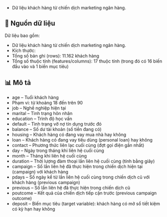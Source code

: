 
- Dữ liệu khách hàng từ chiến dịch marketing ngân hàng.

## 🧾 Nguồn dữ liệu

Dữ liệu bao gồm:
- Dữ liệu khách hàng từ chiến dịch marketing ngân hàng.
- Kích thước:
- Tổng số bản ghi (rows): 11.162 khách hàng
- Tổng số thuộc tính (features/columns): 17 thuộc tính (trong đó có 16 biến đầu vào và 1 biến mục tiêu)

## 📊 Mô tả
-	age – Tuổi khách hàng
-   Phạm vi: từ khoảng 18 đến trên 90
-	job – Nghề nghiệp hiện tại
-	marital – Tình trạng hôn nhân
-	education – Trình độ học vấn
-	default – Tình trạng vỡ nợ tín dụng trước đó
-	balance – Số dư tài khoản (số tiền đang có)
-	housing – Khách hàng có đang vay mua nhà hay không
-	loan – Khách hàng có đang vay tiêu dùng (personal loan) hay không
-	contact – Phương thức liên lạc cuối cùng (đợt gọi điện gần nhất)
-	day – Ngày trong tháng khi liên hệ cuối cùng
-	month – Tháng khi liên hệ cuối cùng
-	duration – Thời lượng đàm thoại lần liên hệ cuối cùng (tính bằng giây)
-	campaign – Số lần liên hệ đã thực hiện trong chiến dịch hiện tại (campaign) với khách hàng
-	pdays – Số ngày kể từ lần liên hệ cuối cùng trong chiến dịch cũ với khách hàng (previous campaign)
-	previous – Số lần liên hệ đã thực hiện trong chiến dịch cũ
-	poutcome – Kết quả của chiến dịch tiếp cận trước (previous campaign outcome)
-	deposit – Biến mục tiêu (target variable): khách hàng có mở sổ tiết kiệm có kỳ hạn hay không
